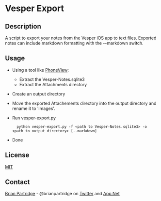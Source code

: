 # Vesper Export

## Description
A script to export your notes from the Vesper iOS app to text files.
Exported notes can include markdown formatting with the --markdown switch.

## Usage

- Using a tool like [PhoneView](https://www.ecamm.com/mac/phoneview/):
  - Extract the Vesper-Notes.sqlite3
  - Extract the Attachments directory
- Create an output directory
- Move the exported Attachements directory into the output directory and rename it to 'images'.
- Run vesper-export.py

        python vesper-export.py -f <path to Vesper-Notes.sqlite3> -o <path to output directory> [--markdown]

- Done

## License
[MIT](LICENSE.txt)

## Contact
[Brian Partridge](http://brianpartridge.name) - @brianpartridge on [Twitter](http://twitter.com/brianpartridge) and [App.Net](http://alpha.app.net/brianpartridge)